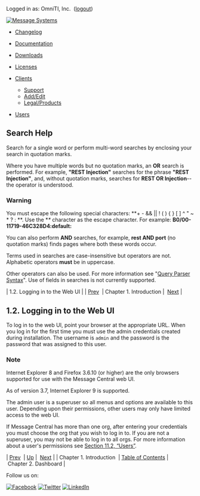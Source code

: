 Logged in as: OmniTI, Inc.  ([logout](https://support.messagesystems.com/logout.php))

[![Message Systems](https://support.messagesystems.com/images/ms-white205.png)](https://support.messagesystems.com/start.php) 

*   [Changelog](https://support.messagesystems.com/start.php?show=changelog)
*   [Documentation](https://support.messagesystems.com/docs/)
*   [Downloads](https://support.messagesystems.com/start.php)

*   [Licenses](https://support.messagesystems.com/license_summary.php)
*   <a href="">Clients</a>
    *   [Support](https://support.messagesystems.com/cs.php)
    *   [Add/Edit](https://support.messagesystems.com/edit_client.php)
    *   [Legal/Products](https://support.messagesystems.com/edit_products.php)
*   [Users](https://support.messagesystems.com/edit_customer.php)

## Search Help

Search for a single word or perform multi-word searches by enclosing your search in quotation marks.

Where you have multiple words but no quotation marks, an **OR** search is performed. For example, **"REST Injection"** searches for the phrase **"REST Injection"**, and, without quotation marks, searches for **REST OR Injection**--the operator is understood.

### Warning

You must escape the following special characters: **+ - && || ! ( ) { } [ ] ^ " ~ * ? : \**. Use the **\** character as the escape character. For example: **B0/00-11719-46C328D4\:default\:**

You can also perform **AND** searches, for example, **rest AND port** (no quotation marks) finds pages where both these words occur.

Terms used in searches are case-insensitive but operators are not. Alphabetic operators **must** be in uppercase.

Other operators can also be used. For more information see "[Query Parser Syntax](https://lucene.apache.org/core/old_versioned_docs/versions/3_0_0/queryparsersyntax.html)". Use of fields in searches is not currently supported.

| 1.2. Logging in to the Web UI |
| [Prev](mc3-introduction.php)  | Chapter 1. Introduction |  [Next](mc3-dashboard.php) |

## 1.2. Logging in to the Web UI

To log in to the web UI, point your browser at the appropriate URL. When you log in for the first time you must use the admin credentials created during installation. The username is `admin` and the password is the password that was assigned to this user.

### Note

Internet Explorer 8 and Firefox 3.6.10 (or higher) are the only browsers supported for use with the Message Central web UI.

As of version 3.7, Internet Explorer 9 is supported.

The admin user is a superuser so all menus and options are available to this user. Depending upon their permissions, other users may only have limited access to the web UI.

If Message Central has more than one org, after entering your credentials you must choose the org that you wish to log in to. If you are not a superuser, you may not be able to log in to all orgs. For more information about a user's permissions see [Section 11.2, “Users”](mc3-administration-users.php "11.2. Users").

| [Prev](mc3-introduction.php)  | [Up](mc3-introduction.php) |  [Next](mc3-dashboard.php) |
| Chapter 1. Introduction  | [Table of Contents](index.php) |  Chapter 2. Dashboard |

Follow us on:

[![Facebook](https://support.messagesystems.com/images/icon-facebook.png)](http://www.facebook.com/messagesystems) [![Twitter](https://support.messagesystems.com/images/icon-twitter.png)](http://twitter.com/#!/MessageSystems) [![LinkedIn](https://support.messagesystems.com/images/icon-linkedin.png)](http://www.linkedin.com/company/message-systems)